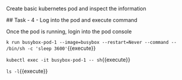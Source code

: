 Create basic kubernetes pod and inspect the information

## Task - 4 - Log into the pod and execute command

Once the pod is running, login into the pod console 

`k run busybox-pod-1 --image=busybox --restart=Never --command -- /bin/sh -c 'sleep 3600'`{{execute}}

`kubectl exec -it busybox-pod-1 -- sh`{{execute}}

`ls -l`{{execute}}


